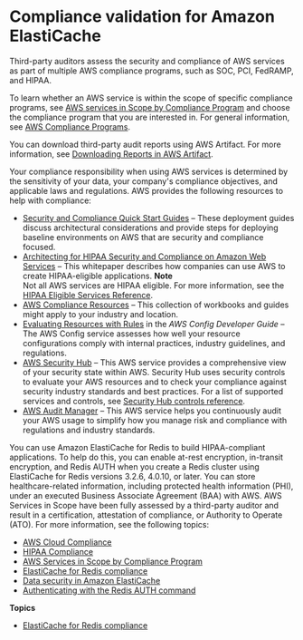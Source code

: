 # Compliance validation for Amazon ElastiCache<a name="redis-compliance"></a>

Third\-party auditors assess the security and compliance of AWS services as part of multiple AWS compliance programs, such as SOC, PCI, FedRAMP, and HIPAA\.

To learn whether an AWS service is within the scope of specific compliance programs, see [AWS services in Scope by Compliance Program](http://aws.amazon.com/compliance/services-in-scope/) and choose the compliance program that you are interested in\. For general information, see [AWS Compliance Programs](http://aws.amazon.com/compliance/programs/)\.

You can download third\-party audit reports using AWS Artifact\. For more information, see [Downloading Reports in AWS Artifact](https://docs.aws.amazon.com/artifact/latest/ug/downloading-documents.html)\.

Your compliance responsibility when using AWS services is determined by the sensitivity of your data, your company's compliance objectives, and applicable laws and regulations\. AWS provides the following resources to help with compliance:
+ [Security and Compliance Quick Start Guides](http://aws.amazon.com/quickstart/?awsf.quickstart-homepage-filter=categories%23security-identity-compliance) – These deployment guides discuss architectural considerations and provide steps for deploying baseline environments on AWS that are security and compliance focused\.
+ [Architecting for HIPAA Security and Compliance on Amazon Web Services](https://docs.aws.amazon.com/whitepapers/latest/architecting-hipaa-security-and-compliance-on-aws/welcome.html) – This whitepaper describes how companies can use AWS to create HIPAA\-eligible applications\.
**Note**  
Not all AWS services are HIPAA eligible\. For more information, see the [HIPAA Eligible Services Reference](https://aws.amazon.com/compliance/hipaa-eligible-services-reference/)\.
+ [AWS Compliance Resources](http://aws.amazon.com/compliance/resources/) – This collection of workbooks and guides might apply to your industry and location\.
+ [Evaluating Resources with Rules](https://docs.aws.amazon.com/config/latest/developerguide/evaluate-config.html) in the *AWS Config Developer Guide* – The AWS Config service assesses how well your resource configurations comply with internal practices, industry guidelines, and regulations\.
+ [AWS Security Hub](https://docs.aws.amazon.com/securityhub/latest/userguide/what-is-securityhub.html) – This AWS service provides a comprehensive view of your security state within AWS\. Security Hub uses security controls to evaluate your AWS resources and to check your compliance against security industry standards and best practices\. For a list of supported services and controls, see [Security Hub controls reference](https://docs.aws.amazon.com/securityhub/latest/userguide/securityhub-controls-reference.html)\.
+ [AWS Audit Manager](https://docs.aws.amazon.com/audit-manager/latest/userguide/what-is.html) – This AWS service helps you continuously audit your AWS usage to simplify how you manage risk and compliance with regulations and industry standards\.

You can use Amazon ElastiCache for Redis to build HIPAA\-compliant applications\. To help do this, you can enable at\-rest encryption, in\-transit encryption, and Redis AUTH when you create a Redis cluster using ElastiCache for Redis versions 3\.2\.6, 4\.0\.10, or later\. You can store healthcare\-related information, including protected health information \(PHI\), under an executed Business Associate Agreement \(BAA\) with AWS\. AWS Services in Scope have been fully assessed by a third\-party auditor and result in a certification, attestation of compliance, or Authority to Operate \(ATO\)\. For more information, see the following topics:
+ [AWS Cloud Compliance](https://aws.amazon.com/compliance/)
+ [HIPAA Compliance](https://aws.amazon.com/compliance/hipaa-compliance/)
+ [AWS Services in Scope by Compliance Program](https://aws.amazon.com/compliance/services-in-scope/)
+ [ElastiCache for Redis compliance](elasticache-compliance.md)
+ [Data security in Amazon ElastiCache](encryption.md)
+ [Authenticating with the Redis AUTH command](auth.md)

**Topics**
+ [ElastiCache for Redis compliance](elasticache-compliance.md)